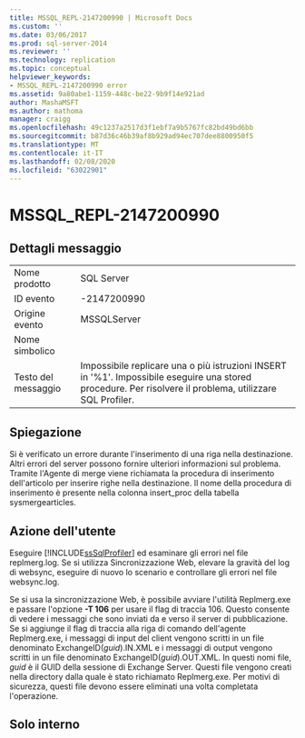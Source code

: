 ```yaml
---
title: MSSQL_REPL-2147200990 | Microsoft Docs
ms.custom: ''
ms.date: 03/06/2017
ms.prod: sql-server-2014
ms.reviewer: ''
ms.technology: replication
ms.topic: conceptual
helpviewer_keywords:
- MSSQL_REPL-2147200990 error
ms.assetid: 9a80abe1-1159-448c-be22-9b9f14e921ad
author: MashaMSFT
ms.author: mathoma
manager: craigg
ms.openlocfilehash: 49c1237a2517d3f1ebf7a9b5767fc82bd49bd6bb
ms.sourcegitcommit: b87d36c46b39af8b929ad94ec707dee8800950f5
ms.translationtype: MT
ms.contentlocale: it-IT
ms.lasthandoff: 02/08/2020
ms.locfileid: "63022901"
---
```

# <a name="mssql_repl-2147200990"></a>MSSQL_REPL-2147200990
    
## <a name="message-details"></a>Dettagli messaggio  
  
|||  
|-|-|  
|Nome prodotto|SQL Server|  
|ID evento|-2147200990|  
|Origine evento|MSSQLServer|  
|Nome simbolico||  
|Testo del messaggio|Impossibile replicare una o più istruzioni INSERT in '%1'. Impossibile eseguire una stored procedure. Per risolvere il problema, utilizzare SQL Profiler.|  
  
## <a name="explanation"></a>Spiegazione  
 Si è verificato un errore durante l'inserimento di una riga nella destinazione. Altri errori del server possono fornire ulteriori informazioni sul problema. Tramite l'Agente di merge viene richiamata la procedura di inserimento dell'articolo per inserire righe nella destinazione. Il nome della procedura di inserimento è presente nella colonna insert_proc della tabella sysmergearticles.  
  
## <a name="user-action"></a>Azione dell'utente  
 Eseguire [!INCLUDE[ssSqlProfiler](../../includes/sssqlprofiler-md.md)] ed esaminare gli errori nel file replmerg.log. Se si utilizza Sincronizzazione Web, elevare la gravità del log di websync, eseguire di nuovo lo scenario e controllare gli errori nel file websync.log.  
  
 Se si usa la sincronizzazione Web, è possibile avviare l'utilità Replmerg.exe e passare l'opzione **-T 106** per usare il flag di traccia 106. Questo consente di vedere i messaggi che sono inviati da e verso il server di pubblicazione. Se si aggiunge il flag di traccia alla riga di comando dell'agente Replmerg.exe, i messaggi di input del client vengono scritti in un file denominato ExchangeID(*guid*).IN.XML e i messaggi di output vengono scritti in un file denominato ExchangeID(*guid*).OUT.XML. In questi nomi file, *guid* è il GUID della sessione di Exchange Server. Questi file vengono creati nella directory dalla quale è stato richiamato Replmerg.exe. Per motivi di sicurezza, questi file devono essere eliminati una volta completata l'operazione.  
  
## <a name="internal-only"></a>Solo interno  
  
